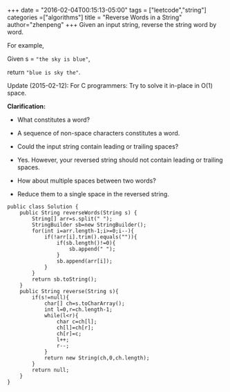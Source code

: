 +++
date = "2016-02-04T00:15:13-05:00"
tags = ["leetcode","string"]
categories =["algorithms"]
title = "Reverse Words in a String"
author="zhenpeng"
+++
Given an input string, reverse the string word by word.
<!--more-->
For example,

Given s = `"the sky is blue"`,

return `"blue is sky the"`.

Update (2015-02-12):
For C programmers: Try to solve it in-place in O(1) space.

**Clarification:**

- What constitutes a word?
 + A sequence of non-space characters constitutes a word.
- Could the input string contain leading or trailing spaces?
 + Yes. However, your reversed string should not contain leading or trailing spaces.
- How about multiple spaces between two words?
 + Reduce them to a single space in the reversed string.

```
public class Solution {
    public String reverseWords(String s) {
        String[] arr=s.split(" ");
        StringBuilder sb=new StringBuilder();
        for(int i=arr.length-1;i>=0;i--){
            if(!arr[i].trim().equals("")){
                if(sb.length()!=0){
                    sb.append(" ");
                }
                sb.append(arr[i]);
            }
        }
        return sb.toString();
    }
    public String reverse(String s){
        if(s!=null){
            char[] ch=s.toCharArray();
            int l=0,r=ch.length-1;
            while(l<r){
                char c=ch[l];
                ch[l]=ch[r];
                ch[r]=c;
                l++;
                r--;
            }
            return new String(ch,0,ch.length);
        }
        return null;
    }
}
```
